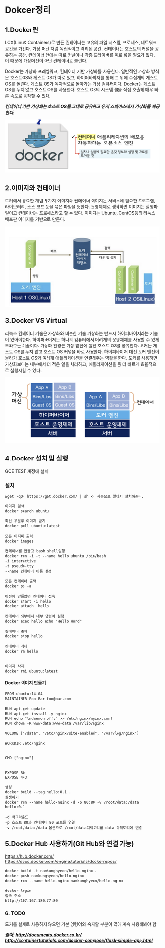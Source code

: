 # Dokcer정리
## 1.Docker란
LCX(LinuX Containers)로 만든 컨테이너는 고유의 파일 시스템, 프로세스, 네트워크 공간을 가진다. 가상 머신 처럼 독립적이고 격리된 공간.
컨테이너는 호스트의 커널을 공유하는 공간. 컨테이너 안에는 따로 커널이나 각종 드라이버를 따로 넣을 필요가 없다. 이 때문에 가상머신이 아닌 컨테이너로 불린다.

Docker는 가상화 프레임워크, 컨테이너 기반 가상화를 사용한다. 일반적인 가상화 방식은 호스트OS와 게스트 OS가 따로 있고, 하이퍼바이저를 통해 그 위에 수십개의 게스트 OS를 돌린다. 게스트 OS가 독자적으로 돌아가는 가상 컴퓨터이다.
Docker는 게스트 OS를 두지 않고 호스트 OS를 사용한다. 호스트 OS의 시스템 콜을 직접 호출해 매우 빠른 속도로 동작할 수 있다.

***컨테이너 기반 가상화는 호스트 OS를 그대로 공유하고 유저 스페이스에서 가상화를 제공한다.***

![도커](https://github.com/namgunghyeon/wiki/blob/master/images/docker/%EC%8A%A4%ED%81%AC%EB%A6%B0%EC%83%B7%202016-10-30%20%EC%98%A4%ED%9B%84%209.59.31.png?raw=true)

## 2.이미지와 컨테이너
도커에서 중요한 개념 두가지 이미지와 컨테이너
이미지는 서비스에 필요한 프로그램, 라이브러리, 소스 코드 등을 묶은 파일을 뜻한다. 운영체제로 생각하면 이미지는 실행파일이고 컨테이너는 프로세스라고 할 수 있다. 이미지는 Ubuntu, CentOS등의 리눅스 배포판 이미지를 기반으로 만든다.

![도커 이미지 컨테이너](https://github.com/namgunghyeon/wiki/blob/master/images/docker/%EC%8A%A4%ED%81%AC%EB%A6%B0%EC%83%B7%202016-10-30%20%EC%98%A4%ED%9B%84%209.59.36.png?raw=true)

## 3.Docker VS Virtual
리눅스 컨테이너 기술은 가상화와 비슷한 기술
가상화는 반드시 하이퍼바이저라는 기술이 있어야한다. 하이퍼바이저는 하나의 컴퓨터에서 어려개의 운영체제를 사용할 수 있게 도와주는 기술이다. 가상화 환경은 가장 밑단에 깔린 호스트 OS를 공유한다. 도커는 게스트 OS를 두지 않고 호스트 OS 커널을 바로 사용한다. 하이퍼바이저 대신 도커 엔진이 올라가 호스트 OS와 여러개 애플리케이션을 연결해주는 역활을 한다. 도커를 사용하면 가상화보다는 내부에서 더 적은 일을 처리하고, 애플리케이션을 좀 더 빠르게 효율적으로 실행시킬 수 있다.

![도커 가상화](https://github.com/namgunghyeon/wiki/blob/master/images/docker/%EC%8A%A4%ED%81%AC%EB%A6%B0%EC%83%B7%202016-10-30%20%EC%98%A4%ED%9B%84%209.59.41.png?raw=true)


## 4.Docker 설치 및 실행
GCE TEST 계정에 설치

### 설치
```
wget -qO- https://get.docker.com/ | sh <- 자동으로 알아서 설치해준다.
```

```
이미지 검색  
docker search ubuntu

최신 우분투 이미지 받기
docker pull ubuntu:latest

모든 이지미 출력
docker images

컨테이너를 만들고 bash shell실행
docker run -i -t --name hello ubuntu /bin/bash
-i interactive
-t pseudo-tty
--name 컨테이너 이름 설정

모든 컨테이너 출력
docker ps -a

이전에 만들었던 컨테이너 접속
docker start -i hello
docker attach  hello

컨테이너 외부에서 내부 명령어 실행
docker exec hello echo "Hello Word"

컨테이너 중지
docker stop hello

컨테이너 삭제
docker rm hello


이미지 삭제
docker rmi ubuntu:latest

```

#### Docker 이미지 만들기

```
FROM ubuntu:14.04
MAINTAINER Foo Bar foo@bar.com

RUN apt-get update
RUN apt-get install -y nginx
RUN echo "\ndaemon off;" >> /etc/nginx/nginx.conf
RUN chown -R www-data:www-data /var/lib/nginx

VOLUME ["/data", "/etc/nginx/site-enabled", "/var/log/nginx"]

WORKDIR /etc/nginx


CMD ["nginx"]


EXPOSE 80
EXPOSE 443
```

```
생성
docker build --tag hello:0.1 .
실생하기
docker run --name hello-nginx -d -p 80:80 -v /root/data:/data hello:0.1

-d 백그라운드
-p 호스트 80과 컨테이터 80 포트를 연결
-v /root/data:/data 옵션으로 /root/data디렉토리를 data 디렉토리에 연결

```

## 5.Docker Hub 사용하기(Git Hub와 연결 가능)
https://hub.docker.com/
https://docs.docker.com/engine/tutorials/dockerrepos/

```
docker build -t namkunghyeon/hello-nginx .
docker push namkunghyeon/hello-nginx
docker run --name hello-nginx namkunghyeon/hello-nginx

docker login
접속 주소
http://107.167.180.77:80
```


### 6. TODO
도커를 실제로 사용하지 않으면 기본 명령어와 숙지할 부분이 많아 계속 사용해봐야 함


***출처:
http://documents.docker.co.kr/
http://containertutorials.com/docker-compose/flask-simple-app.html***
